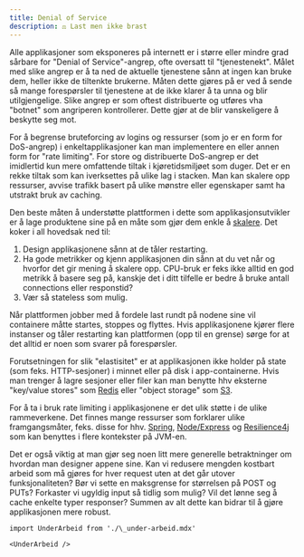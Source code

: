 ```yaml
---
title: Denial of Service
description: ⚖️ Last men ikke brast
---
```


Alle applikasjoner som eksponeres på internett er i større eller mindre grad sårbare for "Denial of Service"-angrep, ofte oversatt til "tjenestenekt". Målet med slike angrep er å ta ned de aktuelle tjenestene sånn at ingen kan bruke dem, heller ikke de tiltenkte brukerne. Måten dette gjøres på er ved å sende så mange forespørsler til tjenestene at de ikke klarer å ta unna og blir utilgjengelige. Slike angrep er som oftest distribuerte og utføres vha "botnet" som angriperen kontrollerer. Dette gjør at de blir vanskeligere å beskytte seg mot.

For å begrense bruteforcing av logins og ressurser (som jo er en form for DoS-angrep) i enkeltapplikasjoner kan man implementere en eller annen form for "rate limiting". For store og distribuerte DoS-angrep er det imidlertid kun mere omfattende tiltak i kjøretidsmiljøet som duger. Det er en rekke tiltak som kan iverksettes på ulike lag i stacken. Man kan skalere opp ressurser, avvise trafikk basert på ulike mønstre eller egenskaper samt ha utstrakt bruk av caching.

Den beste måten å understøtte plattformen i dette som applikasjonsutvikler er å lage produktene sine på en måte som gjør dem enkle å [skalere](https://doc.nais.io/nais-application/automatic-scaling/). Det koker i all hovedsak ned til:

1. Design applikasjonene sånn at de tåler restarting.
2. Ha gode metrikker og kjenn applikasjonen din sånn at du vet når og hvorfor det gir mening å skalere opp. CPU-bruk er feks ikke alltid en god metrikk å basere seg på, kanskje det i ditt tilfelle er bedre å bruke antall connections eller responstid?
3. Vær så stateless som mulig.

Når plattformen jobber med å fordele last rundt på nodene sine vil containere måtte startes, stoppes og flyttes. Hvis applikasjonene kjører flere instanser og tåler restarting kan plattformen (opp til en grense) sørge for at det alltid er noen som svarer på forespørsler.

Forutsetningen for slik "elastisitet" er at applikasjonen ikke holder på state (som feks. HTTP-sesjoner) i minnet eller på disk i app-containerne. Hvis man trenger å lagre sesjoner eller filer kan man benytte hhv eksterne "key/value stores" som [Redis](https://doc.nais.io/persistence/redis/) eller "object storage" som [S3](https://doc.nais.io/persistence/objectstore/).

For å ta i bruk rate limiting i applikasjonene er det ulik støtte i de ulike rammeverkene. Det finnes mange ressurser som forklarer ulike framgangsmåter, feks. disse for hhv. [Spring](https://www.baeldung.com/spring-bucket4j), [Node/Express](https://www.section.io/engineering-education/nodejs-rate-limiting/) og [Resilience4j](https://resilience4j.readme.io/docs/examples-4) som kan benyttes i flere kontekster på JVM-en.

Det er også viktig at man gjør seg noen litt mere generelle betraktninger om hvordan man designer appene sine. Kan vi redusere mengden kostbart arbeid som må gjøres for hver request uten at det går utover funksjonaliteten? Bør vi sette en maksgrense for størrelsen på POST og PUTs? Forkaster vi ugyldig input så tidlig som mulig? Vil det lønne seg å cache enkelte typer responser? Summen av alt dette kan bidrar til å gjøre applikasjonen mere robust.

```mdx-code-block
import UnderArbeid from './\_under-arbeid.mdx'

<UnderArbeid />
```
